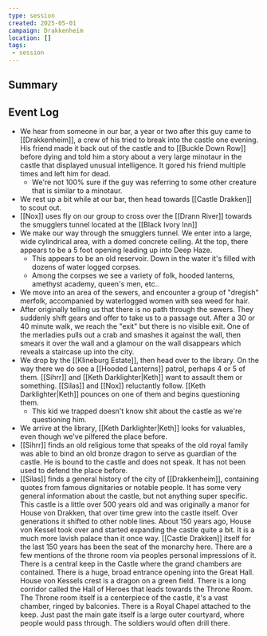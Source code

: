 ```yaml
---
type: session
created: 2025-05-01
campaign: Drakkenheim
location: []
tags:
 - session
---
```


## Summary

## Event Log

- We hear from someone in our bar, a year or two after this guy came to [[Drakkenheim]], a crew of his tried to break into the castle one evening. His friend made it back out of the castle and to [[Buckle Down Row]] before dying and told him a story about a very large minotaur in the castle that displayed unusual intelligence. It gored his friend multiple times and left him for dead.
	- We're not 100% sure if the guy was referring to some other creature that is similar to a minotaur.
- We rest up a bit while at our bar, then head towards [[Castle Drakken]] to scout out.
- [[Nox]] uses fly on our group to cross over the [[Drann River]] towards the smugglers tunnel located at the [[Black Ivory Inn]]
- We make our way through the smugglers tunnel. We enter into a large, wide cylindrical area, with a domed concrete ceiling. At the top, there appears to be a 5 foot opening leading up into Deep Haze.
	- This appears to be an old reservoir. Down in the water it's filled with dozens of water logged corpses.
	- Among the corpses we see a variety of folk, hooded lanterns, amethyst academy, queen's men, etc..
- We move into an area of the sewers, and encounter a group of "dregish" merfolk, accompanied by waterlogged women with sea weed for hair. 
- After originally telling us that there is no path through the sewers. They suddenly shift gears and offer to take us to a passage out. After a 30 or 40 minute walk, we reach the "exit" but there is no visible exit. One of the merladies pulls out a crab and smashes it against the wall, then smears it over the wall and a glamour on the wall disappears which reveals a staircase up into the city.
- We drop by the [[Klineburg Estate]], then head over to the library. On the way  there we do see a [[Hooded Lanterns]] patrol, perhaps 4 or 5 of them. [[Sihrr]] and [[Keth Darklighter|Keth]] want to assault them or something. [[Silas]] and [[Nox]] reluctantly follow. [[Keth Darklighter|Keth]] pounces on one of them and begins questioning them.
	- This kid we trapped doesn't know shit about the castle as we're questioning him.
- We arrive at the library, [[Keth Darklighter|Keth]] looks for valuables, even though we've pilfered the place before.
- [[Sihrr]] finds an old religious tome that speaks of the old royal family was able to bind an old bronze dragon to serve as guardian of the castle. He is bound to the castle and does not speak. It has not been used to defend the place before.
- [[Silas]] finds a general history of the city of [[Drakkenheim]], containing quotes from famous dignitaries or notable people. It has some very general information about the castle, but not anything super specific. This castle is a little over 500 years old and was originally a manor for House von Drakken, that over time grew into the castle itself. Over generations it shifted to other noble lines. About 150 years ago, House von Kessel took over and started expanding the castle quite a bit. It is a much more lavish palace than it once way. [[Castle Drakken]] itself for the last 150 years has been the seat of the monarchy here. There are a few mentions of the throne room via peoples personal impressions of it. There is a central keep in the Castle where the grand chambers are contained. There is a huge, broad entrance opening into the Great Hall. House von Kessels crest is a dragon on a green field. There is a long corridor called the Hall of Heroes that leads towards the Throne Room. The Throne room itself is a centerpiece of the castle, it's a vast chamber, ringed by balconies. There is a Royal Chapel attached to the keep. Just past the main gate itself is a large outer courtyard, where people would pass through. The soldiers would often drill there.


